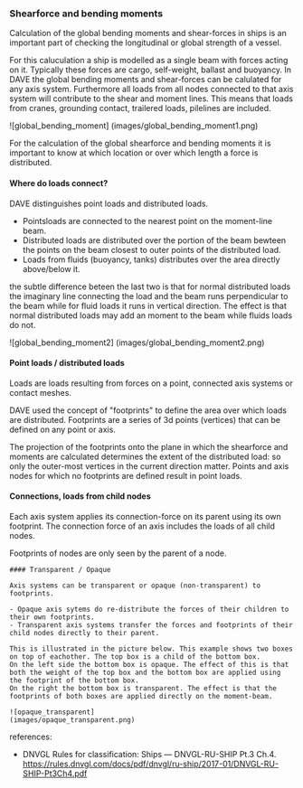### Shearforce and bending moments

Calculation of the global bending moments and shear-forces in ships is an important part of checking the longitudinal or global strength of a vessel.

For this caluculation a ship is modelled as a single beam with forces acting on it. Typically these forces are cargo, self-weight, ballast and buoyancy.
In DAVE the global bending moments and shear-forces can be calulated for any axis system. Furthermore all loads from all nodes connected to that axis system will contribute to the shear and moment lines. This means that loads from cranes, grounding contact, trailered loads, pilelines are included.

![global_bending_moment]
(images/global_bending_moment1.png)

For the calculation of the global shearforce and bending moments it is important to know at which location or over which length a force is distributed.

#### Where do loads connect?

DAVE distinguishes point loads and distributed loads. 

- Pointsloads are connected to the nearest point on the moment-line beam.
- Distributed loads are distributed over the portion of the beam bewteen the points on the beam closest to outer points of the distributed load.
- Loads from fluids (buoyancy, tanks) distributes over the area directly above/below it.

the subtle difference beteen the last two is that for normal distributed loads the imaginary line connecting the load and the beam runs perpendicular to the beam while for fluid loads it runs in vertical direction. The effect is that normal distributed loads may add an moment to the beam while fluids loads do not.

![global_bending_moment2]
(images/global_bending_moment2.png)

#### Point loads / distributed loads

Loads are loads resulting from forces on a point, connected axis systems or contact meshes. 

DAVE used the concept of "footprints" to define the area over which loads are distributed.
Footprints are a series of 3d points (vertices) that can be defined on any point or axis. 

The projection of the footprints onto the plane in which the shearforce and moments are calculated determines the extent of the distributed load: so only the outer-most vertices in the current direction matter.
Points and axis nodes for which no footprints are defined result in point loads.


#### Connections, loads from child nodes

Each axis system applies its connection-force on its parent using its own footprint.
The connection force of an axis includes the loads of all child nodes. 

Footprints of nodes are only seen by the parent of a node.

```
#### Transparent / Opaque

Axis systems can be transparent or opaque (non-transparent) to footprints.

- Opaque axis sytems do re-distribute the forces of their children to their own footprints.
- Transparent axis systems transfer the forces and footprints of their child nodes directly to their parent.

This is illustrated in the picture below. This example shows two boxes on top of eachother. The top box is a child of the bottom box.
On the left side the bottom box is opaque. The effect of this is that both the weight of the top box and the bottom box are applied using the footprint of the bottom box.
On the right the bottom box is transparent. The effect is that the footprints of both boxes are applied directly on the moment-beam.

![opaque_transparent]
(images/opaque_transparent.png)

```

references:
- DNVGL Rules for classification: Ships — DNVGL-RU-SHIP Pt.3 Ch.4.  https://rules.dnvgl.com/docs/pdf/dnvgl/ru-ship/2017-01/DNVGL-RU-SHIP-Pt3Ch4.pdf
